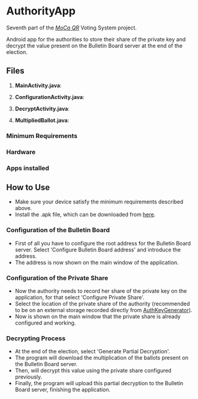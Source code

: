 # AuthorityApp
Seventh part of the [*MoCa QR*](https://github.com/CamiloG/moca_qr) Voting System project.

Android app for the authorities to store their share of the private key and decrypt the value present on the Bulletin Board server at the end of the election.

## Files
1. **MainActivity.java**:

2. **ConfigurationActivity.java**:

3. **DecryptActivity.java**:

4. **MultipliedBallot.java**:

### Minimum Requirements
### Hardware

### Apps installed

## How to Use
* Make sure your device satisfy the minimum requirements described above.
* Install the .apk file, which can be downloaded from [here](https://github.com/CamiloG/moca_qr/blob/master/Authority_Apps/authorityApp.apk?raw=true).

### Configuration of the Bulletin Board
* First of all you have to configure the root address for the Bulletin Board server. Select 'Configure Bulletin Board address' and introduce the address.
* The address is now shown on the main window of the application.

### Configuration of the Private Share
* Now the authority needs to record her share of the private key on the application, for that select 'Configure Private Share'.
* Select the location of the private share of the authority (recommended to be on an external storage recorded directly from [AuthKeyGenerator](http://www.github.com/CamiloG/AuthKeyGenerator)).
* Now is shown on the main window that the private share is already configured and working.

### Decrypting Process
* At the end of the election, select 'Generate Partial Decryption'.
* The program will download the multiplication of the ballots present on the Bulletin Board server.
* Then, will decrypt this value using the private share configured previously.
* Finally, the program will upload this partial decryption to the Bulletin Board server, finishing the application.